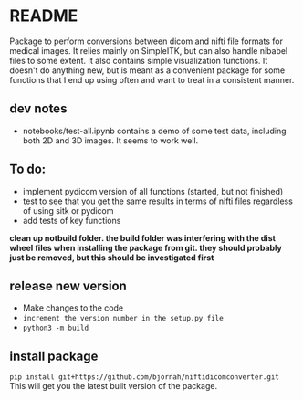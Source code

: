 # README

Package to perform conversions between dicom and nifti file formats for medical images. It relies mainly on SimpleITK, but can also handle nibabel files to some extent. It also contains simple visualization functions. It doesn't do anything new, but is meant as a convenient package for some functions that I end up using often and want to treat in a consistent manner.

## dev notes
- notebooks/test-all.ipynb contains a demo of some test data, including both 2D and 3D images. It seems to work well.

## To do:
- implement pydicom version of all functions (started, but not finished)
- test to see that you get the same results in terms of nifti files regardless of using sitk or pydicom
- add tests of key functions

**clean up notbuild folder. the build folder was interfering with the dist wheel files when installing the package from git. they should probably just be removed, but this should be investigated first**

## release new version
- Make changes to the code
- `increment the version number in the setup.py file`
- `python3 -m build`

## install package
`pip install git+https://github.com/bjornah/niftidicomconverter.git`
This will get you the latest built version of the package.